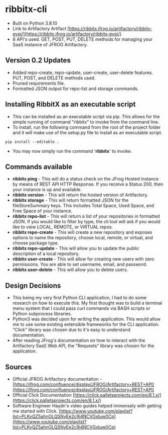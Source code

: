 # ribbitx-cli

- Built on Python 3.8.10
- Link to Artifactory Artifact [https://ribbitx.jfrog.io/artifactory/ribbitx-pypi/](https://ribbitx.jfrog.io/artifactory/ribbitx-pypi/)
- 8 API's used. GET, POST, PUT, DELETE methods for managing your SaaS instance of JFROG Artifactory.

## Version 0.2 Updates
- Added repo-create, repo-update, user-create, user-delete features. PUT, POST, and DELETE methods used.
- Pruned requirements file.
- Formatted JSON output for repo-list and storage commands.

## Installing RibbitX as an executable script
- This can be installed as an executable script via pip. This allows for the simple running of command "ribbitx" to invoke from the command line.
- To install, run the following command from the root of the project folder and it will make use of the setup.py file to install as an executable script.
```
pip install --editable .
```
- You may now simply run the command '**ribbitx**' to invoke.

## Commands available
- **ribbitx ping** - This will do a status check on the JFrog Hosted instance by means of REST API HTTP Response. If you receive a Status 200, then your instance is up and available.
- **ribbitx version** - This will return the hosted version of Artifactory.
- **ribbitx storage** - This will return formatted JSON for the fileStoreSummary keys. This includes Total Space, Used Space, and Free Space of your instance.
- **ribbitx repo-list** - This will return a list of your repositories in formatted JSON. If you would like to filter by type, the cli tool will ask if you would like to view LOCAL, REMOTE, or VIRTUAL repos.
- **ribbitx repo-create** - This will create a new repository and exposes options to name the repository, choose local, remote, or virtual, and choose package type.
- **ribbitx repo-update** - This will allow you to update the public description of a local repository.
- **ribbitx user-create** - This will allow for creating new users with zero permissions. You are able to set username, email, and password.
- **ribbitx user-delete** - This will allow you to delete users.


## Design Decisions
- This being my very first Python CLI application, I had to do some research on how to execute this. My first thought was to build a terminal menu system that I could pass curl commands via BASH scripts or Python subprocess libraries.
- Python3 was decided upon for writing the application. This would allow me to use some existing extensible frameworks for the CLI application. "Click" library was chosen due to it's easy to understand documentation.
- After reading JFrog's documentation on how to interact with the Artifactory SaaS Web API, the "Requests" library was chosen for the application.

## Sources
- Official JFROG Artifactory documentation - [https://jfrog.com/confluence/display/JFROG/Artifactory+REST+API](https://jfrog.com/confluence/display/JFROG/Artifactory+REST+API)
- Official Click Documentation [https://click.palletsprojects.com/en/8.1.x/](https://click.palletsprojects.com/en/8.1.x/) 
- Software Engineer Haydn's video guides helped immensely with getting me started with Click. [https://www.youtube.com/playlist?list=PLKvQZ5ahnOLQSNyEe2c9j4NCVGxIuw0Cp](https://www.youtube.com/playlist?list=PLKvQZ5ahnOLQSNyEe2c9j4NCVGxIuw0Cp)
